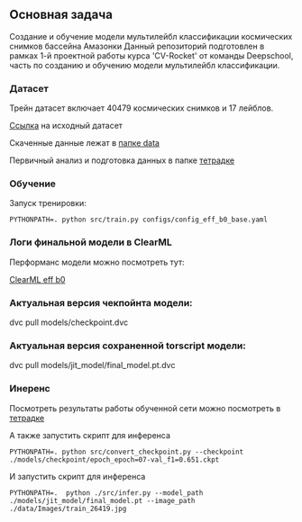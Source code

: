 ## Основная задача

Создание и обучение модели мультилейбл классификации космических снимков бассейна Амазонки
Данный репозиторий подготовлен в рамках 1-й проектной работы курса 'CV-Rocket' от команды Deepschool, часть по созданию и обучению модели мультилейбл классификации.


### Датасет

Трейн датасет включает 40479 космических снимков и 17 лейблов.

[Ссылка](https://www.kaggle.com/datasets/nikitarom/planets-dataset) на исходный датасет

Скаченные данные лежат в [папке data](./data)

Первичный анализ и подготовка данных в папке [тетрадке](notebooks/EDA.ipynb)


### Обучение

Запуск тренировки:

```
PYTHONPATH=. python src/train.py configs/config_eff_b0_base.yaml
```

### Логи финальной модели в ClearML

Перформанс модели можно посмотреть тут:

[ClearML eff b0](https://app.clear.ml/projects/422eb34b25884733baf0e5ea20ae9b93/experiments/f892ff037efd4ff3999341aa0a267baf/output/execution)


### Актуальная версия чекпойнта модели:

dvc pull models/checkpoint.dvc

### Актуальная версия сохраненной torscript модели:

dvc pull models/jit_model/final_model.pt.dvc


### Инеренс

Посмотреть результаты работы обученной сети можно посмотреть в [тетрадке](notebooks/inference.ipynb)


А также запустить скрипт для инференса
```
PYTHONPATH=. python src/convert_checkpoint.py --checkpoint ./models/checkpoint/epoch_epoch=07-val_f1=0.651.ckpt
```

И запустить скрипт для инференса
```
PYTHONPATH=.  python ./src/infer.py --model_path ./models/jit_model/final_model.pt --image_path ./data/Images/train_26419.jpg
```
